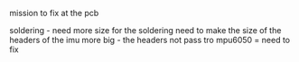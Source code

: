 mission to fix at the pcb 

soldering - need more size for the soldering 
need to make the size of the headers of the imu more big - the headers not pass tro
mpu6050 = need to fix 
